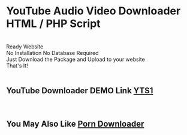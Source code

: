 <h1>YouTube Audio Video Downloader HTML / PHP Script</h1><br>
Ready Website<br>
No Installation No Database Required<br>
Just Download the Package and Upload to your website<br>
That's It!<br><br>
<h2>YouTube Downloader DEMO Link <a href="https://yts1.cyou/" target="_blank">YTS1</a></h2>
<br>
<h2>You May Also Like <a href="https://github.com/sizzlingkenny/Porn-Video-Downloader" target="_blank">Porn Downloader</a></h2>
